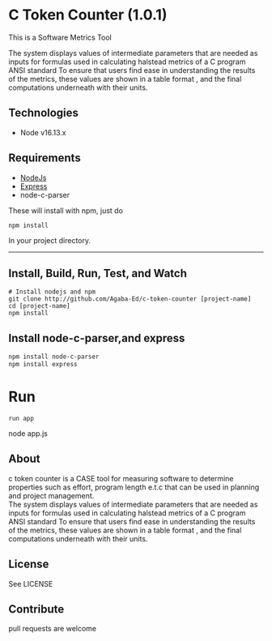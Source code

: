 # C Token Counter (1.0.1)

This is a Software Metrics Tool

The system displays values of intermediate parameters that are needed as inputs for formulas used in calculating halstead metrics of a C program ANSI standard
To ensure that users find ease in understanding the results of the metrics, these values are shown in a table format , and the final computations underneath with their units.

## Technologies

* Node v16.13.x

## Requirements

* [NodeJs](http://nodejs.org)
* [Express](http://expressjs.com)
* node-c-parser

These will install with npm, just do

```
npm install
```

In your project directory.

---

## Install, Build, Run, Test, and Watch

```
# Install nodejs and npm
git clone http://github.com/Agaba-Ed/c-token-counter [project-name]
cd [project-name]
npm install
```

## Install node-c-parser,and express

``` sh
npm install node-c-parser
npm install express
```

# Run

```
run app
```
node app.js


## About

c token counter is a CASE tool for measuring software to determine properties such as effort, program length e.t.c that can be used in planning and project management.  
The system displays values of intermediate parameters that are needed as inputs for formulas used in calculating halstead metrics of a C program ANSI standard
To ensure that users find ease in understanding the results of the metrics, these values are shown in a table format , and the final computations underneath with their units.


## License

See LICENSE

## Contribute

pull requests are welcome
